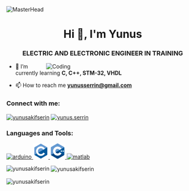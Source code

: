 ![MasterHead](https://wallpapercave.com/wp/wp1936396.jpg)
<h1 align="center">Hi 👋, I'm Yunus</h1>
<h3 align="center">ELECTRIC AND ELECTRONIC ENGINEER IN TRAINING</h3>
<img align="right" alt="Coding" width="400" src="https://gifdb.com/images/high/coding-animated-laptop-flow-stream-ja04010rm5o68zfk.webp">

- 🌱 I’m currently learning **C, C++, STM-32, VHDL**

- 📫 How to reach me **yunusserrin@gmail.com**

<h3 align="left">Connect with me:</h3>
<p align="left">
<a href="https://linkedin.com/in/yunusakifserin" target="blank"><img align="center" src="https://raw.githubusercontent.com/rahuldkjain/github-profile-readme-generator/master/src/images/icons/Social/linked-in-alt.svg" alt="yunusakifserin" height="30" width="40" /></a>
<a href="https://instagram.com/yunus.serrin" target="blank"><img align="center" src="https://raw.githubusercontent.com/rahuldkjain/github-profile-readme-generator/master/src/images/icons/Social/instagram.svg" alt="yunus.serrin" height="30" width="40" /></a>
</p>

<h3 align="left">Languages and Tools:</h3>
<p align="left"> <a href="https://www.arduino.cc/" target="_blank" rel="noreferrer"> <img src="https://cdn.worldvectorlogo.com/logos/arduino-1.svg" alt="arduino" width="40" height="40"/> </a> <a href="https://www.cprogramming.com/" target="_blank" rel="noreferrer"> <img src="https://raw.githubusercontent.com/devicons/devicon/master/icons/c/c-original.svg" alt="c" width="40" height="40"/> </a> <a href="https://www.w3schools.com/cpp/" target="_blank" rel="noreferrer"> <img src="https://raw.githubusercontent.com/devicons/devicon/master/icons/cplusplus/cplusplus-original.svg" alt="cplusplus" width="40" height="40"/> </a> <a href="https://www.mathworks.com/" target="_blank" rel="noreferrer"> <img src="https://upload.wikimedia.org/wikipedia/commons/2/21/Matlab_Logo.png" alt="matlab" width="40" height="40"/> </a> </p>

<p><img align="left" src="https://github-readme-stats.vercel.app/api/top-langs?username=yunusakifserin&show_icons=true&locale=en&layout=compact" alt="yunusakifserin" /></p>

<p>&nbsp;<img align="center" src="https://github-readme-stats.vercel.app/api?username=yunusakifserin&show_icons=true&locale=en" alt="yunusakifserin" /></p>

<p><img align="center" src="https://github-readme-streak-stats.herokuapp.com/?user=yunusakifserin&" alt="yunusakifserin" /></p>
